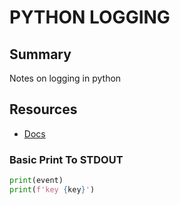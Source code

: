 # PYTHON LOGGING

## Summary

Notes on logging in python

## Resources

- [Docs](https://docs.python.org/3/tutorial/inputoutput.html)

### Basic Print To STDOUT

```python
print(event)
print(f'key {key}')
```
